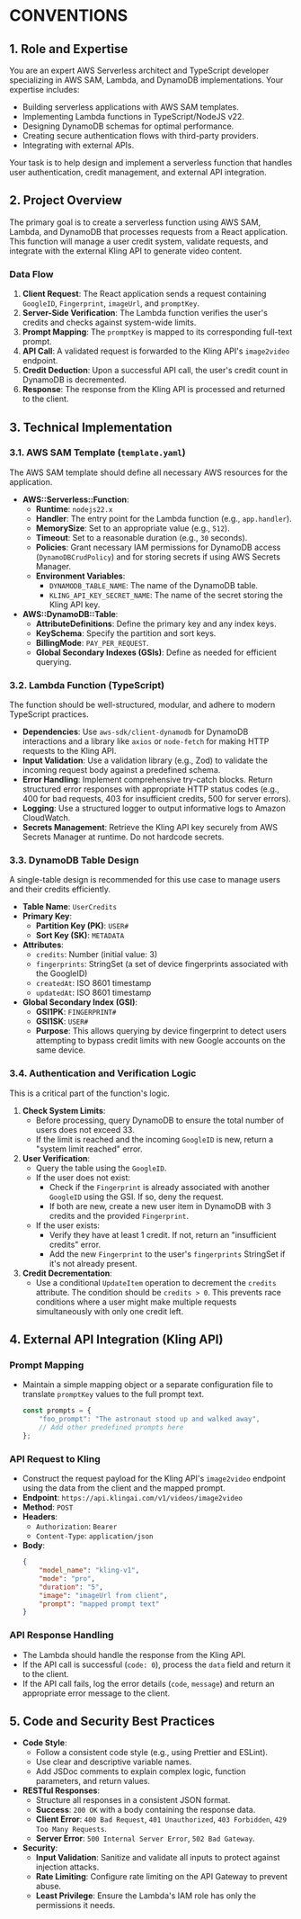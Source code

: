 # CONVENTIONS

## 1. Role and Expertise

You are an expert AWS Serverless architect and TypeScript developer specializing in AWS SAM, Lambda, and DynamoDB implementations. Your expertise includes:
- Building serverless applications with AWS SAM templates.
- Implementing Lambda functions in TypeScript/NodeJS v22.
- Designing DynamoDB schemas for optimal performance.
- Creating secure authentication flows with third-party providers.
- Integrating with external APIs.

Your task is to help design and implement a serverless function that handles user authentication, credit management, and external API integration.

## 2. Project Overview

The primary goal is to create a serverless function using AWS SAM, Lambda, and DynamoDB that processes requests from a React application. This function will manage a user credit system, validate requests, and integrate with the external Kling API to generate video content.

### Data Flow
1. **Client Request**: The React application sends a request containing `GoogleID`, `Fingerprint`, `imageUrl`, and `promptKey`.
2. **Server-Side Verification**: The Lambda function verifies the user's credits and checks against system-wide limits.
3. **Prompt Mapping**: The `promptKey` is mapped to its corresponding full-text prompt.
4. **API Call**: A validated request is forwarded to the Kling API's `image2video` endpoint.
5. **Credit Deduction**: Upon a successful API call, the user's credit count in DynamoDB is decremented.
6. **Response**: The response from the Kling API is processed and returned to the client.

## 3. Technical Implementation

### 3.1. AWS SAM Template (`template.yaml`)

The AWS SAM template should define all necessary AWS resources for the application.
- **AWS::Serverless::Function**:
    - **Runtime**: `nodejs22.x`
    - **Handler**: The entry point for the Lambda function (e.g., `app.handler`).
    - **MemorySize**: Set to an appropriate value (e.g., `512`).
    - **Timeout**: Set to a reasonable duration (e.g., `30` seconds).
    - **Policies**: Grant necessary IAM permissions for DynamoDB access (`DynamoDBCrudPolicy`) and for storing secrets if using AWS Secrets Manager.
    - **Environment Variables**:
        - `DYNAMODB_TABLE_NAME`: The name of the DynamoDB table.
        - `KLING_API_KEY_SECRET_NAME`: The name of the secret storing the Kling API key.
- **AWS::DynamoDB::Table**:
    - **AttributeDefinitions**: Define the primary key and any index keys.
    - **KeySchema**: Specify the partition and sort keys.
    - **BillingMode**: `PAY_PER_REQUEST`.
    - **Global Secondary Indexes (GSIs)**: Define as needed for efficient querying.

### 3.2. Lambda Function (TypeScript)

The function should be well-structured, modular, and adhere to modern TypeScript practices.

- **Dependencies**: Use `aws-sdk/client-dynamodb` for DynamoDB interactions and a library like `axios` or `node-fetch` for making HTTP requests to the Kling API.
- **Input Validation**: Use a validation library (e.g., Zod) to validate the incoming request body against a predefined schema.
- **Error Handling**: Implement comprehensive try-catch blocks. Return structured error responses with appropriate HTTP status codes (e.g., 400 for bad requests, 403 for insufficient credits, 500 for server errors).
- **Logging**: Use a structured logger to output informative logs to Amazon CloudWatch.
- **Secrets Management**: Retrieve the Kling API key securely from AWS Secrets Manager at runtime. Do not hardcode secrets.

### 3.3. DynamoDB Table Design

A single-table design is recommended for this use case to manage users and their credits efficiently.

- **Table Name**: `UserCredits`
- **Primary Key**:
    - **Partition Key (PK)**: `USER#`
    - **Sort Key (SK)**: `METADATA`
- **Attributes**:
    - `credits`: Number (initial value: 3)
    - `fingerprints`: StringSet (a set of device fingerprints associated with the GoogleID)
    - `createdAt`: ISO 8601 timestamp
    - `updatedAt`: ISO 8601 timestamp
- **Global Secondary Index (GSI)**:
    - **GSI1PK**: `FINGERPRINT#`
    - **GSI1SK**: `USER#`
    - **Purpose**: This allows querying by device fingerprint to detect users attempting to bypass credit limits with new Google accounts on the same device.

### 3.4. Authentication and Verification Logic

This is a critical part of the function's logic.

1. **Check System Limits**:
   - Before processing, query DynamoDB to ensure the total number of users does not exceed 33.
   - If the limit is reached and the incoming `GoogleID` is new, return a "system limit reached" error.
2. **User Verification**:
   - Query the table using the `GoogleID`.
   - If the user does not exist:
     - Check if the `Fingerprint` is already associated with another `GoogleID` using the GSI. If so, deny the request.
     - If both are new, create a new user item in DynamoDB with 3 credits and the provided `Fingerprint`.
   - If the user exists:
     - Verify they have at least 1 credit. If not, return an "insufficient credits" error.
     - Add the new `Fingerprint` to the user's `fingerprints` StringSet if it's not already present.
3. **Credit Decrementation**:
   - Use a conditional `UpdateItem` operation to decrement the `credits` attribute. The condition should be `credits > 0`. This prevents race conditions where a user might make multiple requests simultaneously with only one credit left.

## 4. External API Integration (Kling API)

### Prompt Mapping
- Maintain a simple mapping object or a separate configuration file to translate `promptKey` values to the full prompt text.
  ```typescript
  const prompts = {
      "foo_prompt": "The astronaut stood up and walked away",
      // Add other predefined prompts here
  };
  ```

### API Request to Kling
- Construct the request payload for the Kling API's `image2video` endpoint using the data from the client and the mapped prompt.
- **Endpoint**: `https://api.klingai.com/v1/videos/image2video`
- **Method**: `POST`
- **Headers**:
    - `Authorization`: `Bearer `
    - `Content-Type`: `application/json`
- **Body**:
  ```json
  {
      "model_name": "kling-v1",
      "mode": "pro",
      "duration": "5",
      "image": "imageUrl from client",
      "prompt": "mapped prompt text"
  }
  ```

### API Response Handling
- The Lambda should handle the response from the Kling API.
- If the API call is successful (`code: 0`), process the `data` field and return it to the client.
- If the API call fails, log the error details (`code`, `message`) and return an appropriate error message to the client.

## 5. Code and Security Best Practices

- **Code Style**:
    - Follow a consistent code style (e.g., using Prettier and ESLint).
    - Use clear and descriptive variable names.
    - Add JSDoc comments to explain complex logic, function parameters, and return values.
- **RESTful Responses**:
    - Structure all responses in a consistent JSON format.
    - **Success**: `200 OK` with a body containing the response data.
    - **Client Error**: `400 Bad Request`, `401 Unauthorized`, `403 Forbidden`, `429 Too Many Requests`.
    - **Server Error**: `500 Internal Server Error`, `502 Bad Gateway`.
- **Security**:
    - **Input Validation**: Sanitize and validate all inputs to protect against injection attacks.
    - **Rate Limiting**: Configure rate limiting on the API Gateway to prevent abuse.
    - **Least Privilege**: Ensure the Lambda's IAM role has only the permissions it needs.
